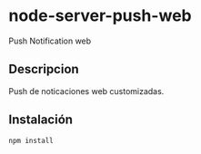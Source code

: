 # node-server-push-web
Push Notification web

## Descripcion
Push de noticaciones web customizadas.

## Instalación

```
npm install 
```


